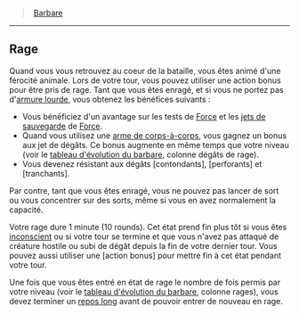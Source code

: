 ﻿---
!Generic
Id: barbarian_hd.md#rage
ParentLink: barbarian_hd.md#barbare
Name: Rage
ParentName: Barbare
NameLevel: 2
Attributes: {}
---
> [Barbare](hd_barbarian.md)

---

## Rage

Quand vous vous retrouvez au coeur de la bataille, vous êtes animé d'une férocité animale. Lors de votre tour, vous pouvez utiliser une action bonus pour être pris de rage. Tant que vous êtes enragé, et si vous ne portez pas d'[armure lourde](equipment_hd_with_type_armurelourde.md), vous obtenez les bénéfices suivants :

* Vous bénéficiez d'un avantage sur les tests de [Force](hd_abilities_strength.md) et les [jets de sauvegarde](hd_abilities_jets_de_sauvegarde.md) de [Force](hd_abilities_strength.md).
* Quand vous utilisez une [arme de corps-à-corps](equipment_hd_with_type_armedecorpsàcorps.md), vous gagnez un bonus aux jet de dégâts. Ce bonus augmente en même temps que votre niveau (voir le [tableau d'évolution du barbare](#tableau-dévolution-du-barbare), colonne dégâts de rage).
* Vous devenez résistant aux dégâts [contondants], [perforants] et [tranchants].

Par contre, tant que vous êtes enragé, vous ne pouvez pas lancer de sort ou vous concentrer sur des sorts, même si vous en avez normalement la capacité.

Votre rage dure 1 minute (10 rounds). Cet état prend fin plus tôt si vous êtes [inconscient](hd_conditions_inconscient.md) ou si votre tour se termine et que vous n'avez pas attaqué de créature hostile ou subi de dégât depuis la fin de votre dernier tour. Vous pouvez aussi utiliser une [action bonus] pour mettre fin à cet état pendant votre tour.

Une fois que vous êtes entré en état de rage le nombre de fois permis par votre niveau (voir le [tableau d'évolution du barbare](#tableau-dévolution-du-barbare), colonne rages), vous devez terminer un [repos long](hd_resting_repos_long.md) avant de pouvoir entrer de nouveau en rage.


